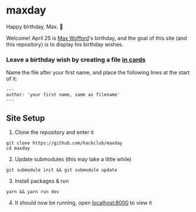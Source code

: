 # maxday

Happy birthday, Max. 🎂

Welcome! April 25 is [Max Wofford](https://maxwofford.com/)'s birthday, and the goal of this site (and this repository) is to display his birthday wishes.

### Leave a birthday wish by creating a file [in cards](https://github.com/hackclub/maxday/tree/master/cards)

Name the file after your first name, and place the following lines at the start of it:

    ---
    author: 'your first name, same as filename'
    ---    

## Site Setup

1. Clone the repository and enter it
```
git clone https://github.com/hackclub/maxday
cd maxday
```
2. Update submodules (this may take a little while)
```
git submodule init && git submodule update
```
3. Install packages & run
```
yarn && yarn run dev
```
4. It should now be running, open [localhost:8000](http://localhost:8000) to view it
